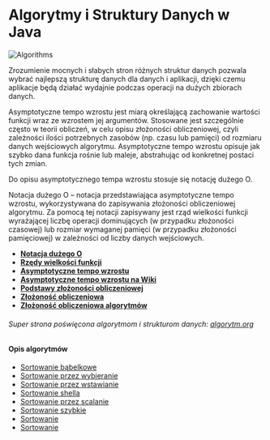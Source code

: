 # Algorytmy i Struktury Danych w Java

![Algorithms](https://img.shields.io/badge/Algorithms--And--Data--Structures-Programming--in--Java-green.svg?longCache=true&style=for-the-badge)

Zrozumienie mocnych i słabych stron różnych struktur danych pozwala wybrać najlepszą strukturę danych dla danych i aplikacji, dzięki czemu aplikacje będą działać wydajnie podczas operacji na dużych zbiorach danych.

Asymptotyczne tempo wzrostu jest miarą określającą zachowanie wartości funkcji wraz ze wzrostem jej argumentów. Stosowane jest szczególnie często w teorii obliczeń, w celu opisu złożoności obliczeniowej, czyli zależności ilości potrzebnych zasobów (np. czasu lub pamięci) od rozmiaru danych wejściowych algorytmu. Asymptotyczne tempo wzrostu opisuje jak szybko dana funkcja rośnie lub maleje, abstrahując od konkretnej postaci tych zmian.

Do opisu asymptotycznego tempa wzrostu stosuje się notację dużego O.

Notacja dużego O – notacja przedstawiająca asymptotyczne tempo wzrostu, wykorzystywana do zapisywania złożoności obliczeniowej algorytmu. Za pomocą tej notacji zapisywany jest rząd wielkości funkcji wyrażającej liczbę operacji dominujących (w przypadku złożoności czasowej) lub rozmiar wymaganej pamięci (w przypadku złożoności pamięciowej) w zależności od liczby danych wejściowych.

- **[Notacja dużego O](http://algorytmy.ency.pl/artykul/notacja_duzego_o)**
- **[Rzędy wielkości funkcji](http://www.algorytm.org/kurs-algorytmiki/rzedy-wielkosci-funkcji.html)**
- **[Asymptotyczne tempo wzrostu](https://pl.khanacademy.org/computing/computer-science/algorithms/asymptotic-notation/a/asymptotic-notation)**
- **[Asymptotyczne tempo wzrostu na Wiki](https://pl.wikipedia.org/wiki/Asymptotyczne_tempo_wzrostu)**
- **[Podstawy złożoności obliczeniowej](http://www.samouczekprogramisty.pl/podstawy-zlozonosci-obliczeniowej/)**
- **[Złożoność obliczeniowa](http://th-www.if.uj.edu.pl/~erichter/dydaktyka/Dydaktyka2010/TPI-2010/TPI-wyklad-3a-2010.pdf)**
- **[Złożoność obliczeniowa algorytmów ](http://th-www.if.uj.edu.pl/~erichter/dydaktyka/Dydaktyka2013/TPI-2013/TPI-wyklad-3-2013-newTempl.pdf)**

###### Super strona poświęcona algorytmom i strukturom danych: [algorytm.org](http://www.algorytm.org/)


#### Opis algorytmów

- [Sortowanie bąbelkowe](https://pl.wikipedia.org/wiki/Sortowanie_b%C4%85belkowe)
- [Sortowanie przez wybieranie](https://pl.wikipedia.org/wiki/Sortowanie_przez_wybieranie)
- [Sortowanie przez wstawianie](https://pl.wikipedia.org/wiki/Sortowanie_przez_wstawianie)
- [Sortowanie shella](https://pl.wikipedia.org/wiki/Sortowanie_Shella)
- [Sortowanie przez scalanie]()
- [Sortowanie szybkie]()
- [Sortowanie ]()
- [Sortowanie ]()
